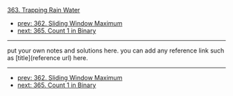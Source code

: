 [363. Trapping Rain Water](http://www.lintcode.com/problem/trapping-rain-water)

- [prev: 362. Sliding Window Maximum](362-sliding-window-maximum.md)
- [next: 365. Count 1 in Binary](365-count-1-in-binary.md)

---

put your own notes and solutions here.
you can add any reference link such as [title](reference url) here.

---

- [prev: 362. Sliding Window Maximum](362-sliding-window-maximum.md)
- [next: 365. Count 1 in Binary](365-count-1-in-binary.md)
